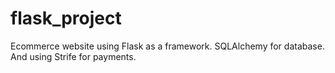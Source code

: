 # flask_project
Ecommerce website using Flask as a framework. SQLAlchemy for database. And using Strife for payments. 
